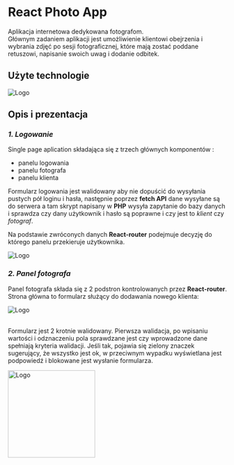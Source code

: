 # React Photo App

Aplikacja internetowa dedykowana fotografom. <br>
Głównym zadaniem aplikacji jest umożliwienie klientowi obejrzenia i wybrania zdjęć po sesji fotograficznej, które mają zostać poddane retuszowi, napisanie swoich uwag i dodanie odbitek.

## Użyte technologie

<img alt="Logo" src="http://maciejf.pl/img/reactApp/tech60080.png" style="max-width:50%;">

## Opis i prezentacja

### **_1. Logowanie_**

Single page aplication składająca się z trzech głównych komponentów :

- panelu logowania
- panelu fotografa
- panelu klienta

Formularz logowania jest walidowany aby nie dopuścić do wysyłania pustych pół loginu i hasła, następnie poprzez **fetch API** dane wysyłane są do serwera a tam skrypt napisany w **PHP** wysyła zapytanie do bazy danych i sprawdza czy dany użytkownik i hasło są poprawne i czy jest to _klient_ czy _fotograf_.

Na podstawie zwróconych danych **React-router** podejmuje decyzję do którego panelu przekieruje użytkownika.

<img alt="Logo" src="http://maciejf.pl/img/reactApp/gif/login.gif" style="max-width:100%;">

### **_2. Panel fotografa_**

Panel fotografa składa się z 2 podstron kontrolowanych przez **React-router**. <br>
Strona główna to formularz służący do dodawania nowego klienta:

<img align="left" alt="Logo" src="http://maciejf.pl/img/reactApp/form.jpg" style="max-width:100%;">
<br><br>

Formularz jest 2 krotnie walidowany.
Pierwsza walidacja, po wpisaniu wartości i odznaczeniu pola sprawdzane jest czy wprowadzone dane spełniają kryteria walidacji. Jeśli tak, pojawia się zielony znaczek sugerujący, że wszystko jest ok, w przeciwnym wypadku wyświetlana jest podpowiedź i blokowane jest wysłanie formularza.

<img align="left" alt="Logo" src="http://maciejf.pl/img/reactApp/gif/pole-formularza.gif" style="width:200px;">
